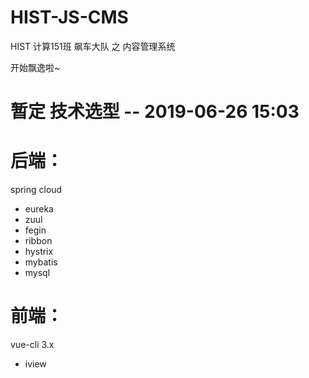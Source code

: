 # HIST-JS-CMS

HIST 计算151班 飙车大队 之 内容管理系统

开始飘逸啦~

# 暂定 技术选型  -- 2019-06-26 15:03

# 后端：
spring cloud  
 - eureka 
 - zuul
 - fegin 
 - ribbon 
 - hystrix
 - mybatis
 - mysql
 
# 前端：
vue-cli 3.x   
 - iview
